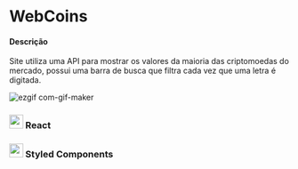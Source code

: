 <h1> WebCoins</h1>

<h4>Descrição</h4>
Site utiliza uma API para mostrar os valores da maioria das criptomoedas do mercado, possui uma barra de busca que filtra cada vez que uma letra é digitada.

![ezgif com-gif-maker](https://user-images.githubusercontent.com/82523921/128639215-a03ee47b-53e0-4211-8ab5-511fe194bec5.gif)
<h3>
  <img alt="marcação" width="25" src="https://w7.pngwing.com/pngs/628/269/png-transparent-check-mark-computer-icons-checkbox-others-angle-rectangle-logo.png"> 
  React
<h3>
<h3>
  <img alt="marcação" width="25" src="https://w7.pngwing.com/pngs/628/269/png-transparent-check-mark-computer-icons-checkbox-others-angle-rectangle-logo.png"> 
  Styled Components
<h3>

